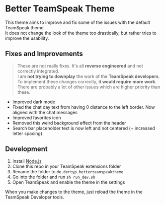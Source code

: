 # Better TeamSpeak Theme

This theme aims to improve and fix some of the issues with the default TeamSpeak theme.  
It does not change the look of the theme too drastically, but rather tries to improve the usability.

## Fixes and Improvements

> These are not really fixes. It's all **reverse engineered** and not correctly integrated.  
> I am **not trying to downplay** the work of the **TeamSpeak developers**.  
> To implement these changes correctly, **it would require more work**.  
> There are probably a lot of other issues which are higher priority than these.

- Improved dark mode
- Fixed the chat day text from having 0 distance to the left border. Now aligned with the chat messages
- Improved favorites icon
- Removed this weird background effect from the header
- Search bar placeholder text is now left and not centered (+ increased letter spacing)

## Development

1. Install [Node.js](https://nodejs.org/en/)
2. Clone this repo in your TeamSpeak extensions folder
3. Rename the folder to `de.dertyp.betterteamspeaktheme`
4. Go into the folder and run `sh run_dev.sh`
5. Open TeamSpeak and enable the theme in the settings

When you make changes to the theme, just reload the theme in the TeamSpeak Developer tools.
